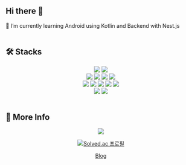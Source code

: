 <h2>Hi there 👋</h2>
🌱 I’m currently learning Android using Kotlin and Backend with Nest.js

<br/>
<br/>

<h2>🛠 Stacks</h2>
<div align=center>
 <img src="https://img.shields.io/badge/Android-3DDC84?style=flat&logo=Android&logoColor=white"/>
 <img src="https://img.shields.io/badge/Kotlin-7F52FF?style=flat&logo=Kotlin&logoColor=white"/>
</div>
<div align=center>
 <img src="https://img.shields.io/badge/React-61DAFB?style=flat&logo=React&logoColor=white"/>
 <img src="https://img.shields.io/badge/HTML5-E34F26?style=flat&logo=HTML5&logoColor=white"/>
 <img src="https://img.shields.io/badge/CSS3-1572B6?style=flat&logo=CSS3&logoColor=white"/>
 <img src="https://img.shields.io/badge/JavaScript-F7DF1E?style=flat&logo=JavaScript&logoColor=white"/>
</div>
<div align=center>
 <img src="https://img.shields.io/badge/Node.js-339933?style=flat&logo=Node.js&logoColor=white"/>
 <img src="https://img.shields.io/badge/TypeScript-3178C6?style=flat&logo=TypeScript&logoColor=white"/>
 <img src="https://img.shields.io/badge/Express-000000?style=flat&logo=Express&logoColor=white"/>
 <img src="https://img.shields.io/badge/NestJs-E0234E?style=flat&logo=NestJs&logoColor=white"/>
 <img src="https://img.shields.io/badge/TypeOrm-00AFF0?style=flat&logoColor=white"/>
</div>
  
<div align=center>
 <img src="https://img.shields.io/badge/Oracle-F80000?style=flat&logo=Oracle&logoColor=white"/>
 <img src="https://img.shields.io/badge/MySQL-4479A1?style=flat&logo=MySQL&logoColor=white"/>
</div>
<br/>
  
  

<h2>🚀 More Info</h2>
<div align=center>
  <img src="https://github-readme-stats.vercel.app/api?username=minleejae&show_icons=true">
</div>

<div align=center>
  
[![Solved.ac
프로필](http://mazassumnida.wtf/api/generate_badge?boj=mmj9808)](https://solved.ac/mmj9808)
  
  
  
<a href="https://dingcoding.tistory.com/">Blog<a>

</div>

